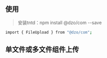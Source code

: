 ## 使用
> 安装tntd：npm install @dzo/com --save

```bash
import { FileUpload } from "@dzo/com";
```

## 单文件或多文件组件上传
